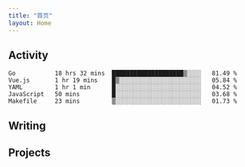```yaml
---
title: "首页"
layout: Home
---
```


## Activity
<!--START_SECTION:waka-->
```text
Go           18 hrs 32 mins  ████████████████████▒░░░░   81.49 % 
Vue.js       1 hr 19 mins    █▒░░░░░░░░░░░░░░░░░░░░░░░   05.84 % 
YAML         1 hr 1 min      █░░░░░░░░░░░░░░░░░░░░░░░░   04.52 % 
JavaScript   50 mins         █░░░░░░░░░░░░░░░░░░░░░░░░   03.68 % 
Makefile     23 mins         ▒░░░░░░░░░░░░░░░░░░░░░░░░   01.73 % 
```
<!--END_SECTION:waka-->

## Writing
<PindedPosts />

## Projects
<Projects />
